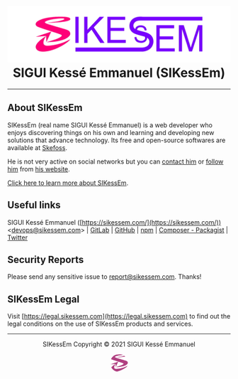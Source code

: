 <div align="center">
  <h1><a href="https://sikessem.com/" title="Go to SIKessEm website"><img src="SIKessEm-logo.png" alt="SIKessEm logo"/></a><br/>SIGUI Kessé Emmanuel (SIKessEm)</h1>
</div>

***

## About SIKessEm

SIKessEm (real name SIGUI Kessé Emmanuel) is a web developer who enjoys discovering things on his own and learning and developing new solutions that advance technology.
Its free and open-source softwares are available at [Skefoss](https://foss.sikessem.com).

He is not very active on social networks but you can [contact him](https://sikessem.com/contact) or [follow him](https://sikessem.com/follow) from [his website](https://sikessem.com).

[Click here to learn more about SIKessEm](https://about.sikessem.com).

## Useful links

SIGUI Kessé Emmanuel ([https://sikessem.com/](https://sikessem.com/)) <[devops@sikessem.com](mailto:devops@sikessem.com)> | [GitLab](https://gitlab.com/SIKessEm) | [GitHub](https://github.com/SIKessEm) | [npm](https://npmjs.org/~sikessem) | [Composer - Packagist](https://packagist.org/users/SIKessEm/) | [Twitter](https://twitter.com/SIKessEm_tweets)


## Security Reports

Please send any sensitive issue to [report@sikessem.com](mailto:report@sikessem.com). Thanks!


## SIKessEm Legal

Visit [https://legal.sikessem.com](https://legal.sikessem.com) to find out the legal conditions on the use of SIKessEm products and services.

***

<div align="center">
  <p>SIKessEm  Copyright &#169; 2021  SIGUI Kessé Emmanuel</p>
  <p><a href="https://sikessem.com/" title="Go to SIKessEm website"><img src="SIKessEm-icon.png" width="40px" height="40px" alt="SIKessEm icon" style="border-radius:50%;"/></a></p>
</div>
